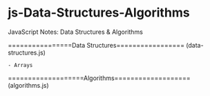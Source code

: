 # js-Data-Structures-Algorithms
JavaScript Notes: Data Structures &amp; Algorithms



================Data Structures=================
(data-structures.js)

	- Arrays




===================Algorithms===================
(algorithms.js)

